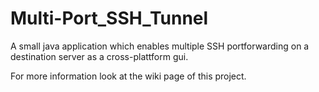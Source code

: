 # Multi-Port_SSH_Tunnel
A small java application which enables multiple SSH portforwarding on a destination server as a cross-plattform gui.

For more information look at the wiki page of this project.
